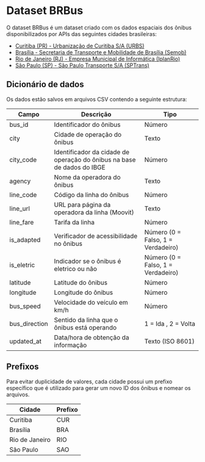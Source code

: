 # Dataset BRBus

O dataset BRBus é um dataset criado com os dados espaciais dos ônibus disponibilizados por APIs das seguintes cidades brasileiras:

- [Curitiba (PR) - Urbanização de Curitiba S/A (URBS)](https://www.urbs.curitiba.pr.gov.br)
- [Brasília - Secretaria de Transporte e Mobilidade de Brasília (Semob)](https://semob.df.gov.br)
- [Rio de Janeiro (RJ) - Empresa Municipal de Informática (IplanRio)](https://iplanrio.prefeitura.rio)
- [São Paulo (SP) - São Paulo Transporte S/A (SPTrans)](https://www.sptrans.com.br)

## Dicionário de dados

Os dados estão salvos em arquivos CSV contendo a seguinte estrutura:

| Campo | Descrição | Tipo |
|---|---|---|
| bus_id | Identificador do ônibus | Número | 
|  city | Cidade de operação do ônibus | Texto | 
|  city_code | Identificador da cidade de operação do ônibus na base de dados do IBGE | Número |
|  agency | Nome da operadora do ônibus | Texto | 
|  line_code | Código da linha do ônibus | Número |
|  line_url | URL para página da operadora da linha (Moovit) | Texto | 
|  line_fare | Tarifa da linha | Número |
|  is_adapted | Verificador de acessibilidade no ônibus | Número (0 = Falso, 1 = Verdadeiro) |
|  is_eletric | Indicador se o ônibus é eletrico ou não | Número (0 = Falso, 1 = Verdadeiro) |
|  latitude | Latitude do ônibus | Número |
|  longitude | Longitude do ônibus | Número |
|  bus_speed | Velocidade do veículo em km/h | Número |
|  bus_direction | Sentido da linha que o ônibus está operando | 1 = Ida , 2 = Volta
|  updated_at | Data/hora de obtenção da informação | Texto (ISO 8601) | 


## Prefixos
Para evitar duplicidade de valores, cada cidade possui um prefixo específico que é utilizado para gerar um novo ID dos ônibus e nomear os arquivos. 

| Cidade | Prefixo |
|---|---|
| Curitiba | CUR
| Brasília | BRA
| Rio de Janeiro | RIO
| São Paulo | SAO
